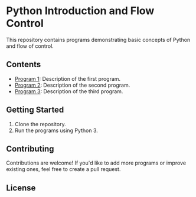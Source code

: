 # Python Introduction and Flow Control
This repository contains programs demonstrating basic concepts of Python and flow of control.

## Contents
- [Program 1](program1.py): Description of the first program.
- [Program 2](program2.py): Description of the second program.
- [Program 3](program3.py): Description of the third program.
## Getting Started

1. Clone the repository.
2. Run the programs using Python 3.

## Contributing

Contributions are welcome! If you'd like to add more programs or improve existing ones, feel free to create a pull request.

## License
